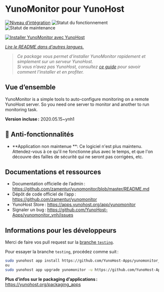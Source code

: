<!--
Nota bene : ce README est automatiquement généré par <https://github.com/YunoHost/apps/tree/master/tools/readme_generator>
Il NE doit PAS être modifié à la main.
-->

# YunoMonitor pour YunoHost

[![Niveau d’intégration](https://dash.yunohost.org/integration/yunomonitor.svg)](https://ci-apps.yunohost.org/ci/apps/yunomonitor/) ![Statut du fonctionnement](https://ci-apps.yunohost.org/ci/badges/yunomonitor.status.svg) ![Statut de maintenance](https://ci-apps.yunohost.org/ci/badges/yunomonitor.maintain.svg)

[![Installer YunoMonitor avec YunoHost](https://install-app.yunohost.org/install-with-yunohost.svg)](https://install-app.yunohost.org/?app=yunomonitor)

*[Lire le README dans d'autres langues.](./ALL_README.md)*

> *Ce package vous permet d’installer YunoMonitor rapidement et simplement sur un serveur YunoHost.*  
> *Si vous n’avez pas YunoHost, consultez [ce guide](https://yunohost.org/install) pour savoir comment l’installer et en profiter.*

## Vue d’ensemble

YunoMonitor is a simple tools to auto-configure monitoring on a remote YunoHost server. So you need one server to monitor and another to run monitoring task.


**Version incluse :** 2020.05.15~ynh1
## :red_circle: Anti-fonctionnalités

- **Application non maintenue **: Ce logiciel n'est plus maintenu. Attendez-vous à ce qu'il ne fonctionne plus avec le temps, et que l'on découvre des failles de sécurité qui ne seront pas corrigées, etc.

## Documentations et ressources

- Documentation officielle de l’admin : <https://github.com/zamentur/yunomonitor/blob/master/README.md>
- Dépôt de code officiel de l’app : <https://github.com/zamentur/yunomonitor>
- YunoHost Store : <https://apps.yunohost.org/app/yunomonitor>
- Signaler un bug : <https://github.com/YunoHost-Apps/yunomonitor_ynh/issues>

## Informations pour les développeurs

Merci de faire vos pull request sur la [branche `testing`](https://github.com/YunoHost-Apps/yunomonitor_ynh/tree/testing).

Pour essayer la branche `testing`, procédez comme suit :

```bash
sudo yunohost app install https://github.com/YunoHost-Apps/yunomonitor_ynh/tree/testing --debug
ou
sudo yunohost app upgrade yunomonitor -u https://github.com/YunoHost-Apps/yunomonitor_ynh/tree/testing --debug
```

**Plus d’infos sur le packaging d’applications :** <https://yunohost.org/packaging_apps>
